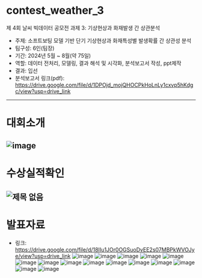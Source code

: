 # contest_weather_3
제 4회 날씨 빅데이터 공모전 과제 3: 기상현상과 화재발생 간 상관분석
- 주제: 소프트보팅 모델 기반 단기 기상현상과 화재특성별 발생확률 간 상관성 분석 
- 팀구성: 6인(팀장)
- 기간: 2024년 5월 ~ 8월(약 75일)
- 역할: 데이터 전처리, 모델링, 결과 해석 및 시각화, 분석보고서 작성, ppt제작
- 결과: 입선
- 분석보고서 링크(pdf): https://drive.google.com/file/d/1DPOjd_mojQHOCPkHoLnLy1cxvp5hKdgc/view?usp=drive_link
---
# 대회소개
![image](https://github.com/user-attachments/assets/c5ce2bc8-7b04-4075-b730-e5251b3e5266)
---
# 수상실적확인
![제목 없음](https://github.com/user-attachments/assets/4d61e546-28bc-48ba-9c1d-c892aa1b1521)
---
# 발표자료
- 링크: https://drive.google.com/file/d/18IIu1JOr0OGSuoDvEE2s07MBPkWVOJye/view?usp=drive_link
![image](https://github.com/user-attachments/assets/abc08bb9-ca89-46c2-81b0-bed9a5ca97bf)
![image](https://github.com/user-attachments/assets/8e912264-caaa-4a19-acef-a0017e090df0)
![image](https://github.com/user-attachments/assets/4a8e2fa1-15a2-4c0a-9c8c-6913e8926fdf)
![image](https://github.com/user-attachments/assets/e47b633f-6715-43f8-a51e-95de37329cfd)
![image](https://github.com/user-attachments/assets/290e9e24-df42-4c26-af92-88d06b0454bd)
![image](https://github.com/user-attachments/assets/1f40344a-6764-485f-9f1e-c74411a5f4d1)
![image](https://github.com/user-attachments/assets/bb0975cb-96d3-4c6a-9170-1554f72b6462)
![image](https://github.com/user-attachments/assets/b0321d3c-bfca-4600-b491-0ae868af4d5f)
![image](https://github.com/user-attachments/assets/e81ffd13-a74b-43b6-a85e-40a9ea4a7918)
![image](https://github.com/user-attachments/assets/87dea50e-05a0-4591-bae6-089e230cf399)
![image](https://github.com/user-attachments/assets/3dbd0100-077c-4c9f-ace0-a2e976adaee8)
![image](https://github.com/user-attachments/assets/3fcf3790-b607-473a-9702-bc5b71b3e0b0)
![image](https://github.com/user-attachments/assets/e0f41696-8fb4-4f3f-82c0-b7fe7761f165)
![image](https://github.com/user-attachments/assets/fe85968a-0d40-4537-b4e9-a27c18d4acb4)
![image](https://github.com/user-attachments/assets/81bc6638-84d8-411a-8fd7-8bd6479501c4)
